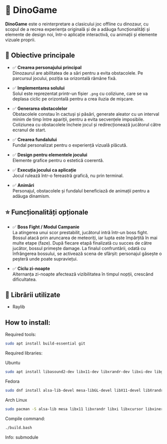 # 🦖 DinoGame

**DinoGame** este o reinterpretare a clasicului joc offline cu dinozaur, cu scopul de a recrea experiența originală și de a adăuga funcționalități și elemente de design noi, într-o aplicație interactivă, cu animații și elemente vizuale proprii.

## 🎯 Obiective principale

- ✅ **Crearea personajului principal**  
  Dinozaurul are abilitatea de a sări pentru a evita obstacolele. Pe parcursul jocului, poziția sa orizontală rămâne fixă.

- ✅ **Implementarea solului**  
  Solul este reprezentat printr-un fișier `.png` cu coliziune, care se va deplasa ciclic pe orizontală pentru a crea iluzia de mișcare.

- ✅ **Generarea obstacolelor**  
  Obstacolele constau în cactuși și păsări, generate aleator cu un interval minim de timp între apariții, pentru a evita secvențele imposibile. Coliziunea cu obstacolele încheie jocul și redirecționează jucătorul către ecranul de start.

- ✅ **Crearea fundalului**  
  Fundal personalizat pentru o experiență vizuală plăcută.

- ✅ **Design pentru elementele jocului**  
  Elemente grafice pentru o estetică coerentă.

- ✅ **Execuția jocului ca aplicație**  
  Jocul rulează într-o fereastră grafică, nu prin terminal.

- ✅ **Animări**  
  Personajul, obstacolele și fundalul beneficiază de animații pentru a adăuga dinamism.

## ⭐ Funcționalități opționale

- ✅ **Boss Fight / Modul Campanie**  
  La atingerea unui scor prestabilit, jucătorul intră într-un boss fight. Bossul atacă prin aruncarea de meteoriți, iar lupta este împărțită în mai multe etape (faze). După fiecare etapă finalizată cu succes de către jucător, bossul primește damage. La finalul confruntării, odată cu înfrângerea bossului, se activează scena de sfârșit: personajul găsește o peșteră unde poate supraviețui.

- ✅ **Ciclu zi-noapte**  
  Alternanța zi-noapte afectează vizibilitatea în timpul nopții, crescând dificultatea.

  

## 🧰 Librării utilizate

- Raylib

## How to install:

Required tools:
```bash
sudo apt install build-essential git
```
Required libraries:

Ubuntu
```bash
sudo apt install libasound2-dev libx11-dev libxrandr-dev libxi-dev libgl1-mesa-dev libglu1-mesa-dev libxcursor-dev libxinerama-dev libwayland-dev libxkbcommon-dev
```
Fedora
```bash
sudo dnf install alsa-lib-devel mesa-libGL-devel libX11-devel libXrandr-devel libXi-devel libXcursor-devel libXinerama-devel libatomic
```
Arch Linux
```bash
sudo pacman -S alsa-lib mesa libx11 libxrandr libxi libxcursor libxinerama
```


Compile command:
```bash
./build.bash
```


Info: submodule

